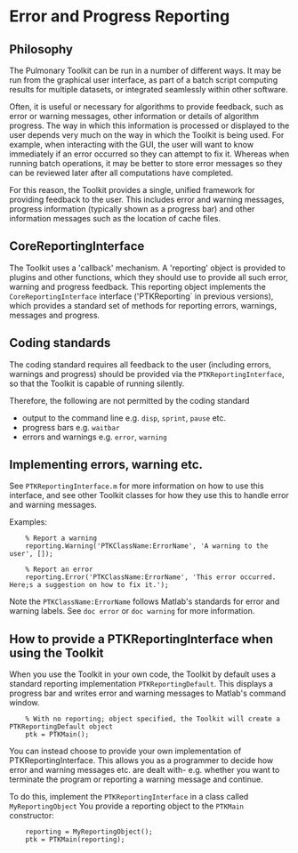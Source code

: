 # Error and Progress Reporting

## Philosophy ##

The Pulmonary Toolkit can be run in a number of different ways. It may be run from the graphical user interface, as part of a batch script computing results for multiple datasets, or integrated seamlessly within other software.

Often, it is useful or necessary for algorithms to provide feedback, such as error or warning messages, other information or details of algorithm progress. The way in which this information is processed or displayed to the user depends very much on the way in which the Toolkit is being used. For example, when interacting with the GUI, the user will want to know immediately if an error occurred so they can attempt to fix it. Whereas when running batch operations, it may be better to store error messages so they can be reviewed later after all computations have completed.

For this reason, the Toolkit provides a single, unified framework for providing feedback to the user. This includes error and warning messages, progress information (typically shown as a progress bar) and other information messages such as the location of cache files.


## CoreReportingInterface ##

The Toolkit uses a 'callback' mechanism. A 'reporting' object is provided to plugins and other functions, which they should use to provide all such error, warning and progress feedback. This reporting object implements the `CoreReportingInterface` interface ('PTKReporting` in previous versions), which provides a standard set of methods for reporting errors, warnings, messages and progress.

## Coding standards ##

The coding standard requires all feedback to the user (including errors, warnings and progress) should be provided via the `PTKReportingInterface`, so that the Toolkit is capable of running silently.

Therefore, the following are not permitted by the coding standard
  * output to the command line e.g. `disp`, `sprint`, `pause` etc.
  * progress bars e.g. `waitbar`
  * errors and warnings e.g. `error`, `warning`


## Implementing errors, warning etc. ##

See `PTKReportingInterface.m` for more information on how to use this interface, and see other Toolkit classes for how they use this to handle error and warning messages.

Examples:
```
    % Report a warning
    reporting.Warning('PTKClassName:ErrorName', 'A warning to the user', []);

    % Report an error
    reporting.Error('PTKClassName:ErrorName', 'This error occurred. Here;s a suggestion on how to fix it.');
```

Note the `PTKClassName:ErrorName` follows Matlab's standards for error and warning labels. See `doc error` or `doc warning` for more information.


## How to provide a PTKReportingInterface when using the Toolkit ##

When you use the Toolkit in your own code, the Toolkit by default uses a standard reporting implementation `PTKReportingDefault`. This displays a progress bar and writes error and warning messages to Matlab's command window.
```
    % With no reporting; object specified, the Toolkit will create a PTKReportingDefault object
    ptk = PTKMain();
```

You can instead choose to provide your own implementation of PTKReportingInterface.
This allows you as a programmer to decide how error and  warning messages etc. are dealt with- e.g. whether you want to terminate the program or reporting a warning message and continue.

To do this, implement the `PTKReportingInterface` in a class called `MyReportingObject` You provide a reporting object to the `PTKMain` constructor:
```
    reporting = MyReportingObject();
    ptk = PTKMain(reporting);
```
